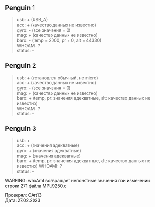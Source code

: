 ## Penguin 1
> usb: + (USB_A)  
acc: + (качество данных не известно)  
gyro: - (все значения = 0)   
mag: + (качество данных не известно)  
baro: - (temp = 2000, pr = 0, alt = 44330)   
WHOAMI: ?  
status: -


## Penguin 2
> usb: + (установлен обычный, не micro)  
acc: + (качество данных не известно)    
gyro: - (все значения = 0)   
mag: + (качество данных не известно)    
baro: + (temp, pr: значения адекватные, alt: качество данных не известно)  
WHOAMI: ?   
status: -


## Penguin 3
> usb: +  
acc: + (значения адекватные)  
gyro: + (значения адекватные)   
mag: + (значения адекватные)  
baro: + (temp, pr: значения адекватные, alt: качество данных не известно)
WHOAMI: ?  
status: -
 
WARNING: whoAmI возвращает непонятные значения при изменении строки 271 файла MPU9250.c

Проверял: OArt13  
Дата: 27.02.2023
